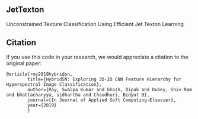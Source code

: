 ## JetTexton
Unconstrained Texture Classification Using Efficient Jet Texton Learning

## Citation

If you use this code in your research, we would appreciate a citation to the original paper:

	@article{roy2019hybridsn,
            title={HybridSN: Exploring 3D-2D CNN Feature Hierarchy for Hyperspectral Image Classification},
            author={Roy, Swalpa Kumar and Ghosh, Dipak and Dubey, Shiv Ram and bhattacharyya, sidhartha and Chaudhuri, Bidyut B},
            journal={In Journal of Applied Soft Computing-Elsevier},
            year={2019}
            }
